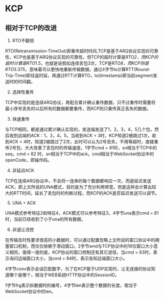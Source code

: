 # KCP

## 相对于TCP的改进

1. RTO不翻倍

RTO(Retransmission-TimeOut)即重传超时时间,TCP是基于ARQ协议实现的可靠性，KCP也是基于ARQ协议实现的可靠性，但TCP的超时计算是RTO*2，而KCP的超时计算是RTO*1.5，也就是说假如连续丢包3次，TCP是RTO*8，而KCP则是RTO*3.375，意味着可以更快地重新传输数据。通过4字节ts计算RTT(Round-Trip-Time)即往返时延，再通过RTT计算RTO，ts(timestamp)即当前segment发送时的时间戳。

2. 选择性重传

TCP中实现的是连续ARQ协议，再配合累计确认重传数据，只不过重传时需要将最小序号丢失的以后所有的数据都要重传，而KCP则只重传真正丢失的数据。

3. 快速重传

与TCP相同，都是通过累计确认实现的，发送端发送了1，2，3，4，5几个包，然后收到远端的ACK：1，3，4，5，当收到ACK = 3时，KCP知道2被跳过1次，收到ACK = 4时，知道2被跳过了2次，此时可以认为2号丢失，不用等超时，直接重传2号包，大大改善了丢包时的传输速度。1字节cmd = 81时，sn相当于TCP中的seq，cmd = 82 时，sn相当于TCP中的ack。cmd相当于WebSocket协议中的openCode，即操作码。

4. 非延迟ACK

TCP在连续ARQ协议中，不会将一连串的每个数据都响应一次，而是延迟发送ACK，即上文所说的UNA模式，目的是为了充分利用带宽，但是这样会计算出较大的RTT时间，延长了丢包时的判断过程，而KCP的ACK是否延迟发送可以调节。

5. UNA + ACK

UNA模式参考特征2和特征4，ACK模式可以参考特征3。4字节una表示cmd = 81时，当前已经收到了小于una的所有数据。

6. 非退让流控

在传输及时性要求很高的小数据时，可以通过配置忽略上文所说的窗口协议中的拥塞窗口机制，而仅仅依赖于滑动窗口。2字节wnd与TCP协议中的16位窗口大小意义相同，值得一提的是，KCP协议的窗口控制还有其它途径，当cmd = 83时，表示询问远端窗口大小，当cmd = 84时，表示告知远端窗口大小。

4字节conv表示会话匹配数字，为了在KCP基于UDP实现时，让无连接的协议知道哪个是哪个，相当于WEB系统HTTP协议中的SessionID。

1字节frg表示拆数据时的编号，4字节len表示整个数据的长度，相当于WebSocket协议中的len。

